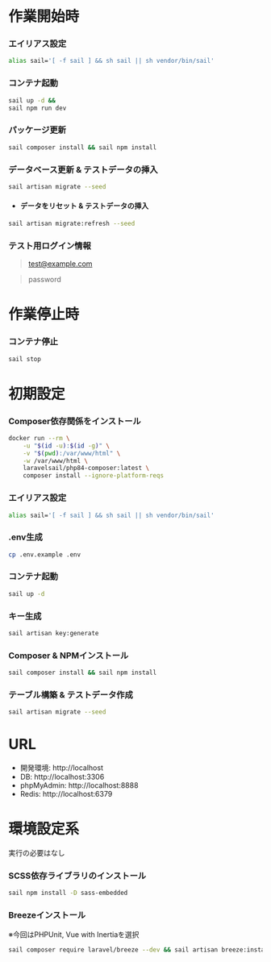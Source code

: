 # 作業開始時
### エイリアス設定
```Bash
alias sail='[ -f sail ] && sh sail || sh vendor/bin/sail'
```
### コンテナ起動
```Bash
sail up -d &&
sail npm run dev
```
### パッケージ更新
```Bash
sail composer install && sail npm install
```
### データベース更新 & テストデータの挿入
```Bash
sail artisan migrate --seed
```
+ #### データをリセット & テストデータの挿入
```Bash
sail artisan migrate:refresh --seed
```
### テスト用ログイン情報
> test@example.com

> password

# 作業停止時
### コンテナ停止
```Bash
sail stop
```

# 初期設定
### Composer依存関係をインストール
```Bash
docker run --rm \
    -u "$(id -u):$(id -g)" \
    -v "$(pwd):/var/www/html" \
    -w /var/www/html \
    laravelsail/php84-composer:latest \
    composer install --ignore-platform-reqs
```
### エイリアス設定
```Bash
alias sail='[ -f sail ] && sh sail || sh vendor/bin/sail'
```
### .env生成
```Bash
cp .env.example .env
```
### コンテナ起動
```Bash
sail up -d
```
### キー生成
```Bash
sail artisan key:generate
```
### Composer & NPMインストール
```Bash
sail composer install && sail npm install
```
### テーブル構築 & テストデータ作成
```Bash
sail artisan migrate --seed
```

# URL
+ 開発環境: http://localhost
+ DB: http://localhost:3306
+ phpMyAdmin: http://localhost:8888
+ Redis: http://localhost:6379

# 環境設定系
実行の必要はなし
### SCSS依存ライブラリのインストール
```Bash
sail npm install -D sass-embedded
```
### Breezeインストール
※今回はPHPUnit, Vue with Inertiaを選択
```Bash
sail composer require laravel/breeze --dev && sail artisan breeze:install
```
